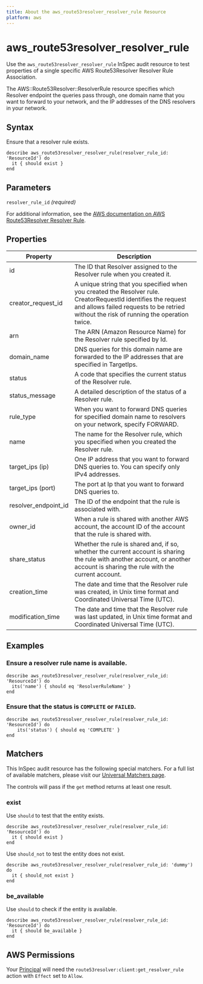 ```yaml
---
title: About the aws_route53resolver_resolver_rule Resource
platform: aws
---
```


# aws\_route53resolver\_resolver\_rule

Use the `aws_route53resolver_resolver_rule` InSpec audit resource to test properties of a single specific AWS Route53Resolver Resolver Rule Association.

The AWS::Route53Resolver::ResolverRule resource specifies which Resolver endpoint the queries pass through, one domain name that you want to forward to your network, and the IP addresses of the DNS resolvers in your network.

## Syntax

Ensure that a resolver rule exists.

    describe aws_route53resolver_resolver_rule(resolver_rule_id: 'ResourceId') do
      it { should exist }
    end

## Parameters

`resolver_rule_id` _(required)_

For additional information, see the [AWS documentation on AWS Route53Resolver Resolver Rule](https://docs.aws.amazon.com/AWSCloudFormation/latest/UserGuide/aws-resource-route53resolver-resolverrule.html).

## Properties

| Property | Description|
| --- | --- |
| id | The ID that Resolver assigned to the Resolver rule when you created it. |
| creator_request_id | A unique string that you specified when you created the Resolver rule. CreatorRequestId identifies the request and allows failed requests to be retried without the risk of running the operation twice. |
| arn | The ARN (Amazon Resource Name) for the Resolver rule specified by Id. |
| domain_name | DNS queries for this domain name are forwarded to the IP addresses that are specified in TargetIps. |
| status | A code that specifies the current status of the Resolver rule. |
| status_message | A detailed description of the status of a Resolver rule. |
| rule_type | When you want to forward DNS queries for specified domain name to resolvers on your network, specify FORWARD. |
| name | The name for the Resolver rule, which you specified when you created the Resolver rule. |
| target_ips (ip) | One IP address that you want to forward DNS queries to. You can specify only IPv4 addresses. |
| target_ips (port) | The port at Ip that you want to forward DNS queries to. |
| resolver_endpoint_id | The ID of the endpoint that the rule is associated with. |
| owner_id | When a rule is shared with another AWS account, the account ID of the account that the rule is shared with. |
| share_status | Whether the rule is shared and, if so, whether the current account is sharing the rule with another account, or another account is sharing the rule with the current account. |
| creation_time | The date and time that the Resolver rule was created, in Unix time format and Coordinated Universal Time (UTC). |
| modification_time | The date and time that the Resolver rule was last updated, in Unix time format and Coordinated Universal Time (UTC). |

## Examples

### Ensure a resolver rule name is available.
    describe aws_route53resolver_resolver_rule(resolver_rule_id: 'ResourceId') do
      its('name') { should eq 'ResolverRuleName' }
    end

### Ensure that the status is `COMPLETE` or `FAILED`.
    describe aws_route53resolver_resolver_rule(resolver_rule_id: 'ResourceId') do
        its('status') { should eq 'COMPLETE' }
    end

## Matchers

This InSpec audit resource has the following special matchers. For a full list of available matchers, please visit our [Universal Matchers page](https://www.inspec.io/docs/reference/matchers/).

The controls will pass if the `get` method returns at least one result.

### exist

Use `should` to test that the entity exists.

    describe aws_route53resolver_resolver_rule(resolver_rule_id: 'ResourceId') do
      it { should exist }
    end

Use `should_not` to test the entity does not exist.
      
    describe aws_route53resolver_resolver_rule(resolver_rule_id: 'dummy') do
      it { should_not exist }
    end

### be_available

Use `should` to check if the entity is available.

    describe aws_route53resolver_resolver_rule(resolver_rule_id: 'ResourceId') do
      it { should be_available }
    end

## AWS Permissions

Your [Principal](https://docs.aws.amazon.com/IAM/latest/UserGuide/intro-structure.html#intro-structure-principal) will need the `route53resolver:client:get_resolver_rule` action with `Effect` set to `Allow`.
